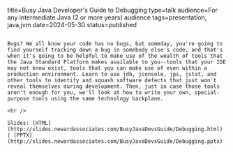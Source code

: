 title=Busy Java Developer's Guide to Debugging
type=talk
audience=For any intermediate Java (2 or more years) audience
tags=presentation, java,jvm
date=2024-05-30
status=published
~~~~~~

Bugs? We all know your code has no bugs, but someday, you're going to find yourself tracking down a bug in somebody else's code, and that's when it's going to be helpful to make use of the wealth of tools that the Java Standard Platform makes available to you--tools that your IDE may not know exist, tools that you can make use of even within a production environment. Learn to use jdb, jconsole, jps, jstat, and other tools to identify and squash software defects that just won't reveal themselves during development. Then, just in case those tools aren't enough for you, we'll look at how to write your own, special-purpose tools using the same technology backplane.
    
<hr />

Slides: [HTML](http://slides.newardassociates.com/BusyJavaDevsGuide/Debugging.html) | [PPTX](http://slides.newardassociates.com/BusyJavaDevsGuide/Debugging.pptx)
